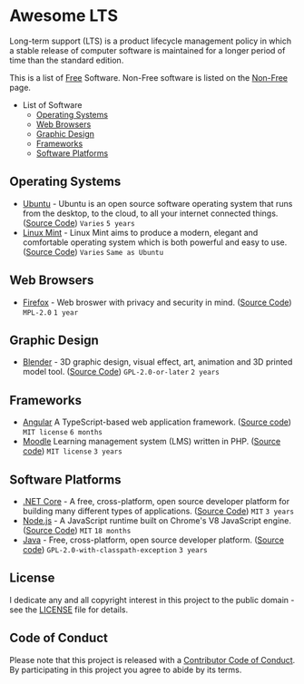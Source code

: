 # Awesome LTS

Long-term support (LTS) is a product lifecycle management policy in which a stable release of computer software is maintained for a longer period of time than the standard edition.

This is a list of [Free](https://en.wikipedia.org/wiki/Free_software) Software. Non-Free software is listed on the [Non-Free](non-free.md) page.

* List of Software
  * [Operating Systems](#operating-systems)
  * [Web Browsers](#web-browsers)
  * [Graphic Design](#graphic-design)
  * [Frameworks](#frameworks)
  * [Software Platforms](#software-platforms)

## Operating Systems

* [Ubuntu](https://ubuntu.com/) - Ubuntu is an open source software operating system that runs from the desktop, to the cloud, to all your internet connected things. ([Source Code](https://code.launchpad.net/ubuntu)) ``Varies`` ``5 years``
* [Linux Mint](https://linuxmint.com/) - Linux Mint aims to produce a modern, elegant and comfortable operating system which is both powerful and easy to use. ([Source Code](https://github.com/linuxmint)) ``Varies`` ``Same as Ubuntu``

## Web Browsers

* [Firefox](https://www.mozilla.org/firefox/new/) - Web broswer with privacy and security in mind. ([Source Code](https://hg.mozilla.org/mozilla-central/)) ``MPL-2.0`` ``1 year``

## Graphic Design

* [Blender](https://www.blender.org/) - 3D graphic design, visual effect, art, animation and 3D printed model tool. ([Source Code](https://git.blender.org/gitweb/gitweb.cgi/blender.git)) ``GPL-2.0-or-later`` ``2 years``

## Frameworks

* [Angular](https://angular.io/) A TypeScript-based web application framework. ([Source code](https://github.com/angular/angular)) ``MIT license`` ``6 months``
* [Moodle](https://moodle.org/) Learning management system (LMS) written in PHP. ([Source code](https://git.in.moodle.com/moodle/moodle.git)) ``MIT license`` ``3 years``

## Software Platforms

* [.NET Core](https://dotnet.microsoft.com) - A free, cross-platform, open source developer platform for building many different types of applications. ([Source Code](https://github.com/dotnet/core)) ``MIT`` ``3 years``
* [Node.js](https://nodejs.org/) - A JavaScript runtime built on Chrome's V8 JavaScript engine. ([Source Code](https://github.com/nodejs/node)) ``MIT`` ``18 months``
* [Java](https://www.java.com/) - Free, cross-platform, open source developer platform. ([Source code](https://hg.openjdk.java.net/)) ``GPL-2.0-with-classpath-exception`` ``3 years`` <!-- This needs to be phrased better so it isn't identical to .NET's. Even though they are functionally the same. -->

## License

I dedicate any and all copyright interest in this project to the public domain - see the [LICENSE](LICENSE) file for details.

## Code of Conduct

Please note that this project is released with a [Contributor Code of Conduct](CODE_OF_CONDUCT.md). By participating in this project you agree to abide by its terms.